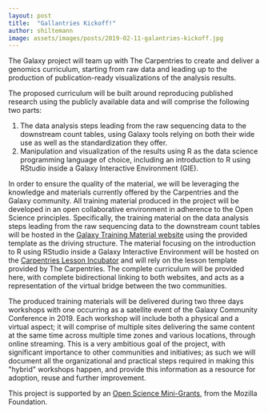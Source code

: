 ```yaml
---
layout: post
title:  "Gallantries Kickoff!"
author: shiltemann
image: assets/images/posts/2019-02-11-galantries-kickoff.jpg
---
```


The Galaxy project will team up with The Carpentries to create and deliver a genomics curriculum, starting from raw data and leading up to the production of publication-ready visualizations of the analysis results.

The proposed curriculum will be built around reproducing published research using the publicly available data and will comprise the following two parts:
1. The data analysis steps leading from the raw sequencing data to the downstream count tables, using Galaxy tools relying on both their wide use as well as the standardization they offer.
2. Manipulation and visualization of the results using R as the data science programming language of choice, including an introduction to R using RStudio inside a Galaxy Interactive Environment (GIE).

In order to ensure the quality of the material, we will be leveraging the knowledge and materials currently offered by the Carpentries and the Galaxy community. All training material produced in the project will be developed in an open collaborative environment in adherence to the Open Science principles. Specifically, the training material on the data analysis steps leading from the raw sequencing data to the downstream count tables will be hosted in the [Galaxy Training Material website](https://training.galaxyproject.org/) using the provided template as the driving structure. The material focusing on the introduction to R using RStudio inside a Galaxy Interactive Environment will be hosted on the [Carpentries Lesson Incubator](https://github.com/data-lessons) and will rely on the lesson template provided by The Carpentries. The complete curriculum will be provided here, with complete bidirectional linking to both websites, and acts as a representation of the virtual bridge between the two communities.

The produced training materials will be delivered during two three days workshops with one occurring as a satellite event of the Galaxy Community Conference in 2019. Each workshop will include both a physical and a virtual aspect; it will comprise of multiple sites delivering the same content at the same time across multiple time zones and various locations, through online streaming. This is a very ambitious goal of the project, with significant importance to other communities and initiatives; as such we will document all the organizational and practical steps required in making this "hybrid" workshops happen, and provide this information as a resource for adoption, reuse and further improvement.

This project is supported by an [Open Science Mini-Grants](https://foundation.mozilla.org/en/awards/), from the Mozilla Foundation.
